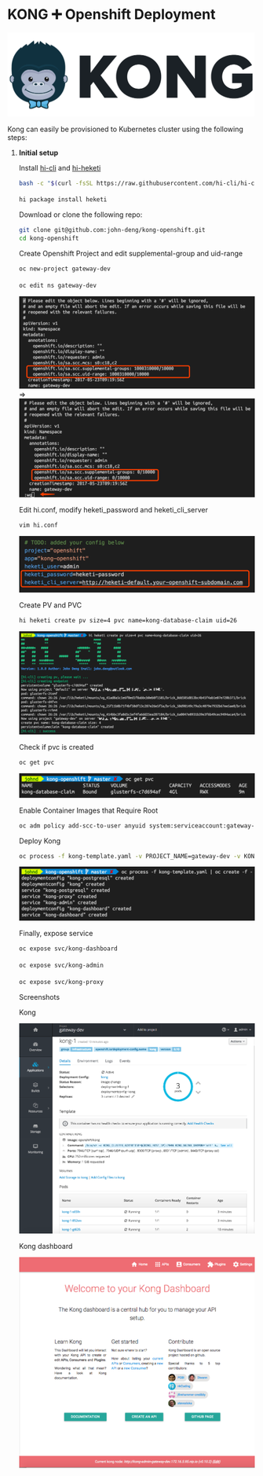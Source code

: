 # KONG ➕ Openshift Deployment

![](/assets/kong.png)

Kong can easily be provisioned to Kubernetes cluster using the following steps:

1. **Initial setup**

    Install [hi-cli](https://github.com/hi-cli/hi-cli) and [hi-heketi](https://github.com/hi-cli/hi-heketi)
    ```bash
    bash -c "$(curl -fsSL https://raw.githubusercontent.com/hi-cli/hi-cli/master/bin/install)"

    hi package install heketi

    ```

    Download or clone the following repo:

    ```bash
    git clone git@github.com:john-deng/kong-openshift.git
    cd kong-openshift    
    ```

    Create Openshift Project and edit supplemental-group and uid-range

    ```bash
    oc new-project gateway-dev

    oc edit ns gateway-dev
    ```
    ![](/assets/original-ns.png) => ![](/assets/modified-ns.png)

    Edit hi.conf, modify heketi_password and heketi_cli_server
    ```bash
    vim hi.conf
    ```
    ![](/assets/hi-conf.png)

    Create PV and PVC
    ```bash
    hi heketi create pv size=4 pvc name=kong-database-claim uid=26
    ```

    ![](/assets/create-pvc.png)

    Check if pvc is created

    ```bash
    oc get pvc
    ```

    ![](/assets/check-pvc.png)

    Enable Container Images that Require Root

    ```bash
    oc adm policy add-scc-to-user anyuid system:serviceaccount:gateway-dev:default
    ```

    Deploy Kong
    ```bash
    oc process -f kong-template.yaml -v PROJECT_NAME=gateway-dev -v KONG_DASHBOARD_PASSWORD=password | oc create -f -
    ```

    ![](/assets/kong-deployment.png)


    Finally, expose service
    ```bash
    oc expose svc/kong-dashboard

    oc expose svc/kong-admin
    
    oc expose svc/kong-proxy
    ```

    Screenshots
    
    Kong

    ![](/assets/kong-view.png)

    Kong dashboard

    ![](/assets/kong-dashboard-view.png)
